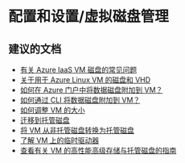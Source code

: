 <properties
    pageTitle="configuration and setup/virtual disk management"
    description="配置和设置/虚拟磁盘管理"
    service="microsoft.compute"
    resource="virtualmachines"
    authors="scottazure"
    displayOrder=""
    selfHelpType="generic"
    supportTopicIds="32411841"
    resourceTags="linux, redhat"
    productPesIds="15571"
    cloudEnvironments="public"
/>


# <a name="configuration-and-setupvirtual-disk-management"></a>配置和设置/虚拟磁盘管理

## <a name="recommended-documents"></a>**建议的文档**
* [有关 Azure IaaS VM 磁盘的常见问题](https://docs.microsoft.com/azure/storage/storage-faq-for-disks?toc=%2fazure%2fvirtual-machines%2flinuxs%2ftoc.json)<br>
* [关于用于 Azure Linux VM 的磁盘和 VHD](https://docs.microsoft.com/azure/storage/storage-about-disks-and-vhds-linux)<br>
* [如何在 Azure 门户中将数据磁盘附加到 VM？](https://azure.microsoft.com/documentation/articles/virtual-machines-linux-attach-disk-portal/)<br>
* [如何通过 CLI 将数据磁盘附加到 VM？](https://docs.microsoft.com/en-us/azure/virtual-machines/linux/add-disk)<br>
* [如何调整 VM 的大小](https://docs.microsoft.com/en-us/azure/virtual-machines/linux/change-vm-size)<br>
* [迁移到托管磁盘](https://docs.microsoft.com/en-us/azure/virtual-machines/windows/migrate-to-managed-disks)<br>
* [将 VM 从非托管磁盘转换为托管磁盘](https://docs.microsoft.com/azure/virtual-machines/linux/convert-unmanaged-to-managed-disks)<br>
* [了解 VM 上的临时驱动器](https://docs.microsoft.com/en-us/azure/storage/storage-about-disks-and-vhds-linux#temporary-disk)<br>  
* [查看有关 VM 的高性能高级存储与托管磁盘的指南](https://docs.microsoft.com/azure/storage/storage-premium-storage)<br>




